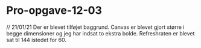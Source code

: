 # Pro-opgave-12-03
// 21/01/21
Der er blevet tilføjet baggrund.
Canvas er blevet gjort større i begge dimensioner og jeg har indsat to ekstra bolde.
Refreshraten er blevet sat til 144 istedet for 60.

